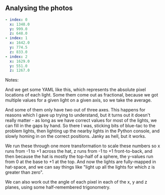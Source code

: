 ## Analysing the photos

```yaml
- index: 0
  x: 1348.0
  y: 999.0
  z: 648.0
- index: 1
  x: 1642.0
  y: 774.5
  z: 833.0
- index: 2
  x: 1629.0
  y: 551.0
  z: 1267.0
```

Notes:

And we get some YAML like this, which represents the absolute pixel locations of each light. Some them come out as fractional, because we got multiple values for a given light on a given axis, so we take the average.

And some of them only have two out of three axes. This happens for reasons which I gave up trying to understand, but it turns out it doesn't really matter - as long as we have correct values for most of the lights, we can fill in the gaps by hand. So there I was, sticking bits of blue-tac to the problem lights, then lighting up the nearby lights in the Python console, and slowly homing in on the correct positions. Janky as hell, but it works.

We run these through one more transformation to scale these numbers so x runs from -1 to +1 across the hat, z runs from -1 to +1 front-to-back, and then because the hat is mostly the top-half of a sphere, the y-values run from 0 at the base to +1 at the top. And now the lights are fully-mapped in hat-space, and we can say things like "light up all the lights for which z is greater than zero".

We can also work out the angle of each pixel in each of the x, y and z planes, using some half-remembered trigonometry.
